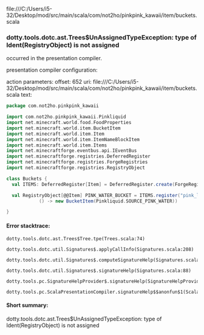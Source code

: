 file:///C:/Users/i5-32/Desktop/mod/src/main/scala/com/not2ho/pinkpink_kawaii/item/buckets.scala
### dotty.tools.dotc.ast.Trees$UnAssignedTypeException: type of Ident(RegistryObject) is not assigned

occurred in the presentation compiler.

presentation compiler configuration:


action parameters:
offset: 652
uri: file:///C:/Users/i5-32/Desktop/mod/src/main/scala/com/not2ho/pinkpink_kawaii/item/buckets.scala
text:
```scala
package com.not2ho.pinkpink_kawaii

import com.not2ho.pinkpink_kawaii.Pinkliquid
import net.minecraft.world.food.FoodProperties
import net.minecraft.world.item.BucketItem
import net.minecraft.world.item.Item
import net.minecraft.world.item.ItemNameBlockItem
import net.minecraft.world.item.Items
import net.minecraftforge.eventbus.api.IEventBus
import net.minecraftforge.registries.DeferredRegister
import net.minecraftforge.registries.ForgeRegistries
import net.minecraftforge.registries.RegistryObject

class Buckets {
  val ITEMS: DeferredRegister[Item] = DeferredRegister.create(ForgeRegistries.ITEMS, Pinkpink_kawaii.MOD_ID)

  val RegistryObject[@@Item] PINK_WATER_BUCKET = ITEMS.register("pink_liquid_bucket",
            () -> new BucketItem(Pinkliquid.SOURCE_PINK_WATER))

}
```



#### Error stacktrace:

```
dotty.tools.dotc.ast.Trees$Tree.tpe(Trees.scala:74)
	dotty.tools.dotc.util.Signatures$.applyCallInfo(Signatures.scala:208)
	dotty.tools.dotc.util.Signatures$.computeSignatureHelp(Signatures.scala:104)
	dotty.tools.dotc.util.Signatures$.signatureHelp(Signatures.scala:88)
	dotty.tools.pc.SignatureHelpProvider$.signatureHelp(SignatureHelpProvider.scala:47)
	dotty.tools.pc.ScalaPresentationCompiler.signatureHelp$$anonfun$1(ScalaPresentationCompiler.scala:422)
```
#### Short summary: 

dotty.tools.dotc.ast.Trees$UnAssignedTypeException: type of Ident(RegistryObject) is not assigned